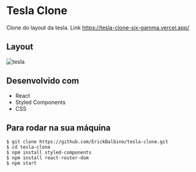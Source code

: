 # Tesla Clone
Clone do layout da tesla. Link https://tesla-clone-six-gamma.vercel.app/

## Layout 
![tesla](https://user-images.githubusercontent.com/78397162/158074145-b9a1312b-4707-4fc4-9cbd-1cb89afe7109.gif)

## Desenvolvido com 
* React
* Styled Components
* CSS

## Para rodar na sua máquina
```
$ git clone https://github.com/ErickBalbino/tesla-clone.git
$ cd tesla-clone
$ npm install styled-components
$ npm install react-router-dom
$ npm start
```
